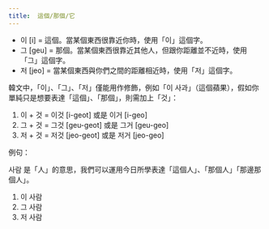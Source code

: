```yaml
---
title:  這個/那個/它
---
```


- 이 [i] = 這個。當某個東西很靠近你時，使用「이」這個字。
- 그 [geu] = 那個。當某個東西很靠近其他人，但跟你距離並不近時，使用「그」這個字。
- 저 [jeo] = 當某個東西與你們之間的距離相近時，使用「저」這個字。

韓文中，「이」、「그」、「저」僅能用作修飾，例如「이 사과」（這個蘋果），假如你單純只是想要表達「這個」、「那個」，則需加上「것」：

1. 이 + 것 = 이것 [i-geot] 或是 이거 [i-geo]
2. 그 + 것 = 그것 [geu-geot] 或是 그거 [geu-geo]
3. 저 + 것 = 저것 [jeo-geot] 或是 저거 [jeo-geo]

 例句：

 사람 是「人」的意思，我們可以運用今日所學表達「這個人」、「那個人」「那邊那個人」。

 1. 이 사람
 2. 그 사람
 3. 저 사람
